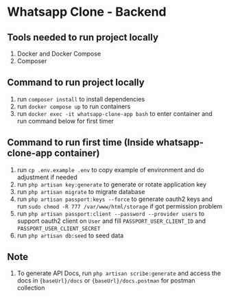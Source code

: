 # Whatsapp Clone - Backend

## Tools needed to run project locally

1. Docker and Docker Compose
2. Composer

## Command to run project locally

1. run `composer install` to install dependencies
2. run `docker compose up` to run containers
3. run `docker exec -it whatsapp-clone-app bash` to enter container and run command below for first timer

## Command to run first time (Inside whatsapp-clone-app container)

1. run `cp .env.example .env` to copy example of environment and do adjustment if needed
2. run `php artisan key:generate` to generate or rotate application key
3. run `php artisan migrate` to migrate database
4. run `php artisan passport:keys --force` to generate oauth2 keys and run `sudo chmod -R 777 /var/www/html/storage` if got permission problem
5. run `php artisan passport:client --password --provider users` to support oauth2 client on `User` and fill `PASSPORT_USER_CLIENT_ID` and `PASSPORT_USER_CLIENT_SECRET`
6. run `php artisan db:seed` to seed data

## Note

1. To generate API Docs, run `php artisan scribe:generate` and access the docs in `{baseUrl}/docs` or `{baseUrl}/docs.postman` for postman collection
